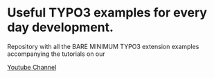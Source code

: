 # Useful TYPO3 examples for every day development.

Repository with all the BARE MINIMUM TYPO3 extension examples accompanying the tutorials on our

[Youtube Channel](https://www.youtube.com/channel/UCZV6TTZLGXu-dRr-xs04CYw)
